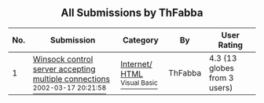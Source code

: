 ﻿<div align="center">

## All Submissions by ThFabba

</div>

No.  | Submission | Category | By   | User Rating
---- | ---------- | -------- | ---- | -----------
1 | [Winsock control server accepting multiple connections<br /><sup>2002-03-17 20:21:58</sup>](https://github.com/Planet-Source-Code/thfabba-winsock-control-server-accepting-multiple-connections__1-33001) | [Internet/ HTML<br /><sup>Visual Basic</sup>](../ByCategory/internet-html__1-34.md) | ThFabba | 4.3 (13 globes from 3 users)
